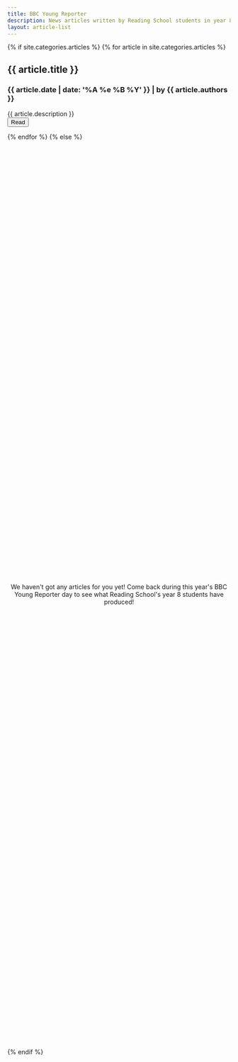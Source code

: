 ```yaml
---
title: BBC Young Reporter
description: News articles written by Reading School students in year 8
layout: article-list
---
```


{% if site.categories.articles %}
{% for article in site.categories.articles %}
<div class="mdc-card">
    <div class="mdc-card__media mdc-card__media--16-9 {{ article.url | relative_url | replace: '/', '-' | replace: '.', '-' }}"></div>
    <div class="mdc-card-content">
        <h2 class="mdc-typography--headline6">{{ article.title }}</h2>
        <h3 class="mdc-typography--subtitle2">
            <time class="timeago" datetime="{{ article.date | date: '%Y-%m-%d' }}T{{ article.date | date: '%H:%M:%S' }}">{{ article.date | date: '%A %e %B %Y' }}</time>
             | by {{ article.authors }}
        </h3>
    </div>
    <div class="mdc-typography--body2">{{ article.description }}</div>
    <div class="mdc-card__actions">
        <div class="mdc-card__action-buttons">
            <button class="mdc-button mdc-card__action mdc-card__action--button" data-mdc-auto-init="MDCRipple" onclick="window.location='{{ article.url | relative_url }}';">Read</button>
        </div>
    </div>
</div>

<style>
    .{{ article.url | relative_url | replace: '/', '-' | replace: '.', '-' }} {
        background-image: url("/images/{{ article.url | relative_url | remove: '.html' | replace: '/', '-' | remove: '-articles-' }}--cover.jpg");
    }
</style>
{% endfor %}
{% else %}
<center>We haven't got any articles for you yet! Come back during this year's BBC Young Reporter day to see what Reading School's year 8 students have produced!</center>
<style>
    center {
        margin: 25vh auto 25vh auto;
    }
</style>
{% endif %}
